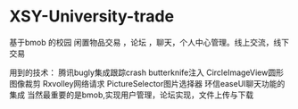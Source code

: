 # XSY-University-trade
基于bmob   的校园     闲置物品交易   ，论坛 ，聊天，个人中心管理。线上交流，线下交易

用到的技术：
腾讯bugly集成跟踪crash
butterknife注入
CircleImageView圆形图像裁剪
Rxvolley网络请求
PictureSelector图片选择器
环信easeUI聊天功能的集成
当然最重要的是bmob,实现用户管理，论坛实现，文件上传与下载
